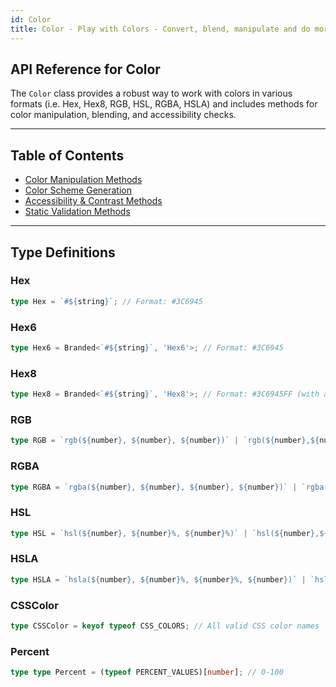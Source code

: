 ```yaml
---
id: Color
title: Color - Play with Colors - Convert, blend, manipulate and do more.
---
```


<!-- markdownlint-disable-file MD024 -->
## API Reference for Color

The `Color` class provides a robust way to work with colors in various formats (i.e. Hex, Hex8, RGB, HSL, RGBA, HSLA) and includes methods for color manipulation, blending, and accessibility checks.  

---

## Table of Contents

- [Color Manipulation Methods](Color/manipulation)
- [Color Scheme Generation](Color/scheme-generation)
- [Accessibility & Contrast Methods](Color/contrast-accessibility)
- [Static Validation Methods](Color/static-validation)

---

## Type Definitions

### Hex

```typescript
type Hex = `#${string}`; // Format: #3C6945
```

### Hex6

```typescript
type Hex6 = Branded<`#${string}`, 'Hex6'>; // Format: #3C6945
```

### Hex8

```typescript
type Hex8 = Branded<`#${string}`, 'Hex8'>; // Format: #3C6945FF (with alpha)
```

### RGB

```typescript
type RGB = `rgb(${number}, ${number}, ${number})` | `rgb(${number},${number},${number})`; // Format: rgb(R, G, B)
```

### RGBA

```typescript
type RGBA = `rgba(${number}, ${number}, ${number}, ${number})` | `rgba(${number},${number},${number},${number})`; // With alpha
```

### HSL

```typescript
type HSL = `hsl(${number}, ${number}%, ${number}%)` | `hsl(${number},${number}%,${number}%)`; // Format: hsl(H, S%, L%)
```

### HSLA

```typescript
type HSLA = `hsla(${number}, ${number}%, ${number}%, ${number})` | `hsla(${number},${number}%,${number}%,${number})`; // With alpha
```

### CSSColor

```typescript
type CSSColor = keyof typeof CSS_COLORS; // All valid CSS color names
```

### Percent

```typescript
type type Percent = (typeof PERCENT_VALUES)[number]; // 0-100
```
